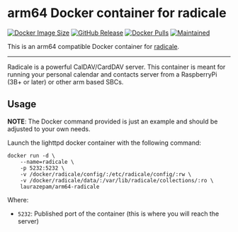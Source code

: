 # arm64 Docker container for radicale
[![Docker Image Size](https://img.shields.io/docker/image-size/laurazepam/arm64-radicale/latest)](https://hub.docker.com/repository/docker/laurazepam/arm64-radicale/tags) [![GitHub Release](https://img.shields.io/github/v/release/Laurazepam/arm64-radicale?color=orange)](https://github.com/Laurazepam/arm64-radicale/releases/latest) [![Docker Pulls](https://img.shields.io/docker/pulls/laurazepam/arm64-radicale?color=purple)](https://hub.docker.com/r/laurazepam/arm64-radicale) [![Maintained](https://img.shields.io/maintenance/yes/2022)]()

This is an arm64 compatible Docker container for [radicale](https://www.lighttpd.net/).

---

Radicale is a powerful CalDAV/CardDAV server. This container is meant for running your personal calendar and contacts server from a RaspberryPi (3B+ or later) or other arm based SBCs.

## Usage

**NOTE**: The Docker command provided is just an example
and should be adjusted to your own needs.

Launch the lighttpd docker container with the following command:
```
docker run -d \
    --name=radicale \
    -p 5232:5232 \
    -v /docker/radicale/config/:/etc/radicale/config/:rw \
    -v /docker/radicale/data/:/var/lib/radicale/collections/:ro \
    laurazepam/arm64-radicale
```

Where:
  - `5232`: Published port of the container (this is where you will reach the server)
